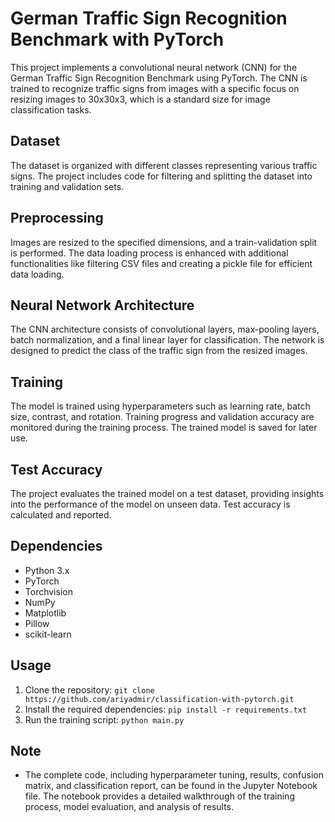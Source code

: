 # German Traffic Sign Recognition Benchmark with PyTorch

This project implements a convolutional neural network (CNN) for the German Traffic Sign Recognition Benchmark using PyTorch. The CNN is trained to recognize traffic signs from images with a specific focus on resizing images to 30x30x3, which is a standard size for image classification tasks.

## Dataset
The dataset is organized with different classes representing various traffic signs. The project includes code for filtering and splitting the dataset into training and validation sets.

## Preprocessing
Images are resized to the specified dimensions, and a train-validation split is performed. The data loading process is enhanced with additional functionalities like filtering CSV files and creating a pickle file for efficient data loading.

## Neural Network Architecture
The CNN architecture consists of convolutional layers, max-pooling layers, batch normalization, and a final linear layer for classification. The network is designed to predict the class of the traffic sign from the resized images.

## Training
The model is trained using hyperparameters such as learning rate, batch size, contrast, and rotation. Training progress and validation accuracy are monitored during the training process. The trained model is saved for later use.

## Test Accuracy
The project evaluates the trained model on a test dataset, providing insights into the performance of the model on unseen data. Test accuracy is calculated and reported.

## Dependencies
- Python 3.x
- PyTorch
- Torchvision
- NumPy
- Matplotlib
- Pillow
- scikit-learn

## Usage
1. Clone the repository: `git clone https://github.com/ariyadmir/classification-with-pytorch.git`
2. Install the required dependencies: `pip install -r requirements.txt`
3. Run the training script: `python main.py`

## Note
- The complete code, including hyperparameter tuning, results, confusion matrix, and classification report, can be found in the Jupyter Notebook file. The notebook provides a detailed walkthrough of the training process, model evaluation, and analysis of results.

